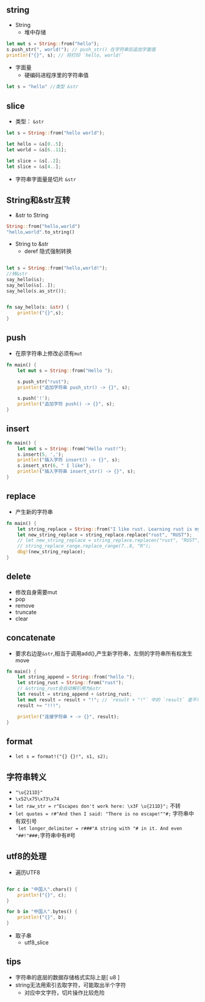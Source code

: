 
## string
+ String
    + 堆中存储
```rust
let mut s = String::from("hello");
s.push_str(", world!"); // push_str() 在字符串后追加字面值
println!("{}", s); // 将打印 `hello, world!`
```

+ 字面量
    + 硬编码进程序里的字符串值
```rust
let s = "hello" //类型 &str
```

## slice
+ 类型： `&str`
```rust
let s = String::from("hello world");

let hello = &s[0..5];
let world = &s[6..11];

let slice = &s[..2];
let slice = &s[4..];
```

+ 字符串字面量是切片 `&str`

## String和&str互转
+ &str to String
```rust
String::from("hello,world")
"hello,world".to_string()
```

+ String to &str
    + deref 隐式强制转换
```rust

let s = String::from("hello,world!");
//转&str
say_hello(&s);
say_hello(&s[..]);
say_hello(s.as_str());


fn say_hello(s: &str) {
    println!("{}",s);
}
```

## push
+ 在原字符串上修改必须有`mut`
```rust
fn main() {
    let mut s = String::from("Hello ");

    s.push_str("rust");
    println!("追加字符串 push_str() -> {}", s);

    s.push('!');
    println!("追加字符 push() -> {}", s);
}
```

## insert
```rust
fn main() {
    let mut s = String::from("Hello rust!");
    s.insert(5, ',');
    println!("插入字符 insert() -> {}", s);
    s.insert_str(6, " I like");
    println!("插入字符串 insert_str() -> {}", s);
}
```

## replace
+ 产生新的字符串 
```rust
fn main() {
    let string_replace = String::from("I like rust. Learning rust is my favorite!");
    let new_string_replace = string_replace.replace("rust", "RUST");
    // let new_string_replace = string_replace.replacen("rust", "RUST",1);
    // string_replace_range.replace_range(7..8, "R");
    dbg!(new_string_replace);
}
```

## delete
+ 修改自身需要mut
+ pop
+ remove
+ truncate
+ clear

## concatenate
+ 要求右边是`&str`,相当于调用add(),产生新字符串，左侧的字符串所有权发生move
```rust
fn main() {
    let string_append = String::from("hello ");
    let string_rust = String::from("rust");
    // &string_rust会自动解引用为&str
    let result = string_append + &string_rust;
    let mut result = result + "!"; // `result + "!"` 中的 `result` 是不可变的
    result += "!!!";

    println!("连接字符串 + -> {}", result);
}
```

## format
+ `let s = format!("{} {}!", s1, s2);`

## 字符串转义
+ `"\u{211D}"`
+ `\x52\x75\x73\x74`
+ `let raw_str = r"Escapes don't work here: \x3F \u{211D}";` 不转
+ `let quotes = r#"And then I said: "There is no escape!""#;` 字符串中有双引号
+ ` let longer_delimiter = r###"A string with "# in it. And even "##!"###;`字符串中有#号

## utf8的处理
+ 遍历UTF8
```rust

for c in "中国人".chars() {
    println!("{}", c);
}

for b in "中国人".bytes() {
    println!("{}", b);
}


```

+ 取子串
    + utf8_slice

## tips
+ 字符串的底层的数据存储格式实际上是[ u8 ]
+ string无法用索引去取字符，可能取出半个字符
    + 对应中文字符，切片操作比较危险